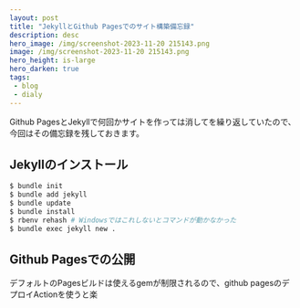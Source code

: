 ```yaml
---
layout: post
title: "JekyllとGithub Pagesでのサイト構築備忘録"
description: desc
hero_image: /img/screenshot-2023-11-20 215143.png
image: /img/screenshot-2023-11-20 215143.png
hero_height: is-large
hero_darken: true
tags:
 - blog
 - dialy
---
```


Github PagesとJekyllで何回かサイトを作っては消してを繰り返していたので、今回はその備忘録を残しておきます。

## Jekyllのインストール

```bash
$ bundle init
$ bundle add jekyll
$ bundle update
$ bundle install
$ rbenv rehash # Windowsではこれしないとコマンドが動かなかった
$ bundle exec jekyll new .
```

## Github Pagesでの公開

デフォルトのPagesビルドは使えるgemが制限されるので、github pagesのデプロイActionを使うと楽
